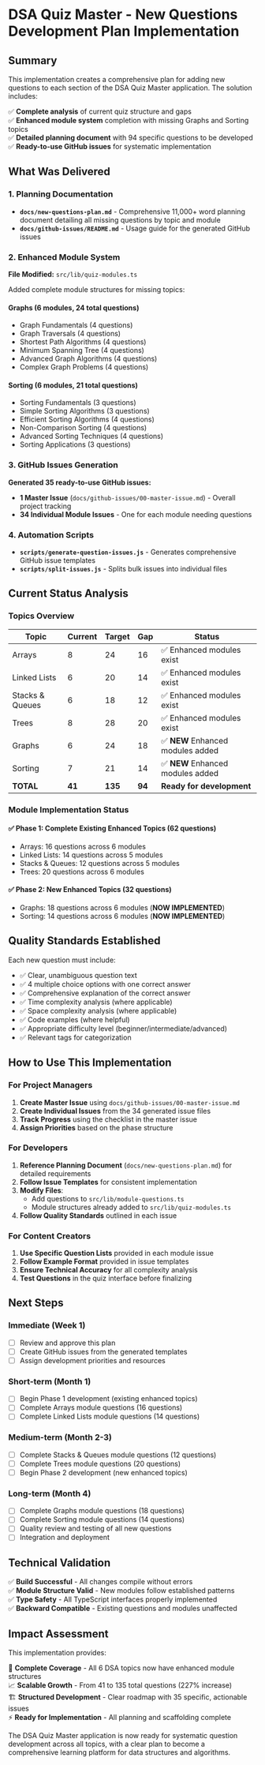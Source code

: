 # DSA Quiz Master - New Questions Development Plan Implementation

## Summary

This implementation creates a comprehensive plan for adding new questions to each section of the DSA Quiz Master application. The solution includes:

✅ **Complete analysis** of current quiz structure and gaps  
✅ **Enhanced module system** completion with missing Graphs and Sorting topics  
✅ **Detailed planning document** with 94 specific questions to be developed  
✅ **Ready-to-use GitHub issues** for systematic implementation  

## What Was Delivered

### 1. Planning Documentation
- **`docs/new-questions-plan.md`** - Comprehensive 11,000+ word planning document detailing all missing questions by topic and module
- **`docs/github-issues/README.md`** - Usage guide for the generated GitHub issues

### 2. Enhanced Module System
**File Modified:** `src/lib/quiz-modules.ts`

Added complete module structures for missing topics:

#### Graphs (6 modules, 24 total questions)
- Graph Fundamentals (4 questions)
- Graph Traversals (4 questions) 
- Shortest Path Algorithms (4 questions)
- Minimum Spanning Tree (4 questions)
- Advanced Graph Algorithms (4 questions)
- Complex Graph Problems (4 questions)

#### Sorting (6 modules, 21 total questions)
- Sorting Fundamentals (3 questions)
- Simple Sorting Algorithms (3 questions)
- Efficient Sorting Algorithms (4 questions)
- Non-Comparison Sorting (4 questions)
- Advanced Sorting Techniques (4 questions)
- Sorting Applications (3 questions)

### 3. GitHub Issues Generation
**Generated 35 ready-to-use GitHub issues:**

- **1 Master Issue** (`docs/github-issues/00-master-issue.md`) - Overall project tracking
- **34 Individual Module Issues** - One for each module needing questions

### 4. Automation Scripts
- **`scripts/generate-question-issues.js`** - Generates comprehensive GitHub issue templates
- **`scripts/split-issues.js`** - Splits bulk issues into individual files

## Current Status Analysis

### Topics Overview
| Topic | Current | Target | Gap | Status |
|-------|---------|--------|-----|--------|
| Arrays | 8 | 24 | 16 | ✅ Enhanced modules exist |
| Linked Lists | 6 | 20 | 14 | ✅ Enhanced modules exist |
| Stacks & Queues | 6 | 18 | 12 | ✅ Enhanced modules exist |
| Trees | 8 | 28 | 20 | ✅ Enhanced modules exist |
| Graphs | 6 | 24 | 18 | ✅ **NEW** Enhanced modules added |
| Sorting | 7 | 21 | 14 | ✅ **NEW** Enhanced modules added |
| **TOTAL** | **41** | **135** | **94** | **Ready for development** |

### Module Implementation Status

#### ✅ Phase 1: Complete Existing Enhanced Topics (62 questions)
- Arrays: 16 questions across 6 modules
- Linked Lists: 14 questions across 5 modules  
- Stacks & Queues: 12 questions across 5 modules
- Trees: 20 questions across 6 modules

#### ✅ Phase 2: New Enhanced Topics (32 questions)  
- Graphs: 18 questions across 6 modules (**NOW IMPLEMENTED**)
- Sorting: 14 questions across 6 modules (**NOW IMPLEMENTED**)

## Quality Standards Established

Each new question must include:
- ✅ Clear, unambiguous question text
- ✅ 4 multiple choice options with one correct answer  
- ✅ Comprehensive explanation of the correct answer
- ✅ Time complexity analysis (where applicable)
- ✅ Space complexity analysis (where applicable)
- ✅ Code examples (where helpful)
- ✅ Appropriate difficulty level (beginner/intermediate/advanced)
- ✅ Relevant tags for categorization

## How to Use This Implementation

### For Project Managers
1. **Create Master Issue** using `docs/github-issues/00-master-issue.md`
2. **Create Individual Issues** from the 34 generated issue files
3. **Track Progress** using the checklist in the master issue
4. **Assign Priorities** based on the phase structure

### For Developers  
1. **Reference Planning Document** (`docs/new-questions-plan.md`) for detailed requirements
2. **Follow Issue Templates** for consistent implementation
3. **Modify Files**: 
   - Add questions to `src/lib/module-questions.ts`
   - Module structures already added to `src/lib/quiz-modules.ts`
4. **Follow Quality Standards** outlined in each issue

### For Content Creators
1. **Use Specific Question Lists** provided in each module issue
2. **Follow Example Format** provided in issue templates  
3. **Ensure Technical Accuracy** for all complexity analysis
4. **Test Questions** in the quiz interface before finalizing

## Next Steps

### Immediate (Week 1)
- [ ] Review and approve this plan
- [ ] Create GitHub issues from the generated templates  
- [ ] Assign development priorities and resources

### Short-term (Month 1)
- [ ] Begin Phase 1 development (existing enhanced topics)
- [ ] Complete Arrays module questions (16 questions)
- [ ] Complete Linked Lists module questions (14 questions)

### Medium-term (Month 2-3)  
- [ ] Complete Stacks & Queues module questions (12 questions)
- [ ] Complete Trees module questions (20 questions)
- [ ] Begin Phase 2 development (new enhanced topics)

### Long-term (Month 4)
- [ ] Complete Graphs module questions (18 questions)
- [ ] Complete Sorting module questions (14 questions)
- [ ] Quality review and testing of all new questions
- [ ] Integration and deployment

## Technical Validation

✅ **Build Successful** - All changes compile without errors  
✅ **Module Structure Valid** - New modules follow established patterns  
✅ **Type Safety** - All TypeScript interfaces properly implemented  
✅ **Backward Compatible** - Existing questions and modules unaffected  

## Impact Assessment

This implementation provides:

🎯 **Complete Coverage** - All 6 DSA topics now have enhanced module structures  
📈 **Scalable Growth** - From 41 to 135 total questions (227% increase)  
🏗️ **Structured Development** - Clear roadmap with 35 specific, actionable issues  
⚡ **Ready for Implementation** - All planning and scaffolding complete  

The DSA Quiz Master application is now ready for systematic question development across all topics, with a clear plan to become a comprehensive learning platform for data structures and algorithms.